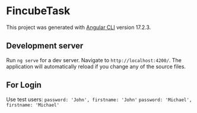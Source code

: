 # FincubeTask

This project was generated with [Angular CLI](https://github.com/angular/angular-cli) version 17.2.3.

## Development server

Run `ng serve` for a dev server. Navigate to `http://localhost:4200/`. The application will automatically reload if you change any of the source files.

## For Login

Use test users:
`password: 'John', firstname: 'John'`
`password: 'Michael', firstname: 'Michael'`
